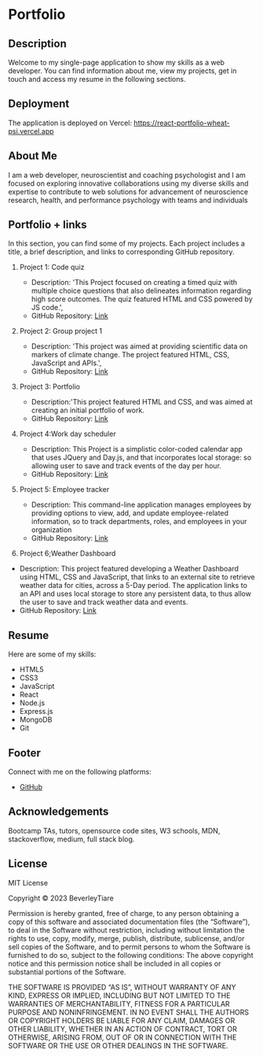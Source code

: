 # Portfolio

## Description
Welcome to my single-page application to show my skills as a web developer. 
You can find information about me, view my projects, get in touch and access my resume in the following sections.

## Deployment 
The application is deployed on Vercel: https://react-portfolio-wheat-psi.vercel.app

## About Me
I am a web developer, neuroscientist and coaching psychologist and I am focused on exploring innovative collaborations using my diverse skills and expertise to contribute to web solutions for advancement of neuroscience research, health, and performance psychology with teams and individuals
 

## Portfolio + links

In this section, you can find some of my projects. Each project includes a title, a brief description, and links to corresponding GitHub repository.

1.  Project 1: Code quiz
    - Description: 'This Project focused on creating a timed quiz with multiple choice questions that also delineates information regarding high score outcomes. The quiz featured HTML and CSS powered by JS code.',  
    -  GitHub Repository: [Link](https://github.com/BeverleyTiare/challenge-4-quiz)
    
2.  Project 2: Group project 1
    -   Description: 'This project was aimed at providing scientific data on markers of climate change. The project featured HTML, CSS, JavaScript and APIs.',
    -   GitHub Repository: [Link](https://github.com/HelmOar/project-1-group-1)
     
3.  Project 3: Portfolio
    -   Description:'This project featured HTML and CSS, and was aimed at creating an initial portfolio of work.
    -   GitHub Repository: [Link](https://github.com/BeverleyTiare/Challenge-2-Portfolio)
    
4.  Project 4:Work day scheduler
    -   Description: This Project is a simplistic color-coded calendar app that uses JQuery and Day.js, and that incorporates local storage: so allowing user to save and track events of the day per hour.
    -   GitHub Repository: [Link](https://github.com/BeverleyTiare/challenge-5-work-day-scheduler)
    
5.  Project 5: Employee tracker
    -   Description: This command-line application manages employees by providing options to view, add, and update employee-related information, so to track departments, roles, and employees in your organization
    -   GitHub Repository: [Link](https://github.com/BeverleyTiare/Challenge-Employee-Tracker)
    
6. Project 6;Weather Dashboard
-   Description: This project featured developing a Weather Dashboard using HTML, CSS and JavaScript, that links to an external site to retrieve weather data for cities, across a 5-Day period. The application links to an API and uses local storage to store any persistent data, to thus allow the user to save and track weather data and events.
-   GitHub Repository: [Link](https://github.com/BeverleyTiare/challenge-6-weather)



## Resume

Here are some of my skills:

-   HTML5
-   CSS3
-   JavaScript
-   React
-   Node.js
-   Express.js
-   MongoDB
-   Git

## Footer

Connect with me on the following platforms:

-   [GitHub](https://github.com/BeverleyTiare)

## Acknowledgements
Bootcamp TAs, tutors, opensource code sites, W3 schools, MDN, stackoverflow, medium, full stack blog.

## License
MIT License

Copyright © 2023 BeverleyTiare

Permission is hereby granted, free of charge, to any person obtaining a copy of this software and associated documentation files (the “Software”), to deal in the Software without restriction, including without limitation the rights to use, copy, modify, merge, publish, distribute, sublicense, and/or sell copies of the Software, and to permit persons to whom the Software is furnished to do so, subject to the following conditions: The above copyright notice and this permission notice shall be included in all copies or substantial portions of the Software.

THE SOFTWARE IS PROVIDED “AS IS”, WITHOUT WARRANTY OF ANY KIND, EXPRESS OR IMPLIED, INCLUDING BUT NOT LIMITED TO THE WARRANTIES OF MERCHANTABILITY, FITNESS FOR A PARTICULAR PURPOSE AND NONINFRINGEMENT. IN NO EVENT SHALL THE AUTHORS OR COPYRIGHT HOLDERS BE LIABLE FOR ANY CLAIM, DAMAGES OR OTHER LIABILITY, WHETHER IN AN ACTION OF CONTRACT, TORT OR OTHERWISE, ARISING FROM, OUT OF OR IN CONNECTION WITH THE SOFTWARE OR THE USE OR OTHER DEALINGS IN THE SOFTWARE.
